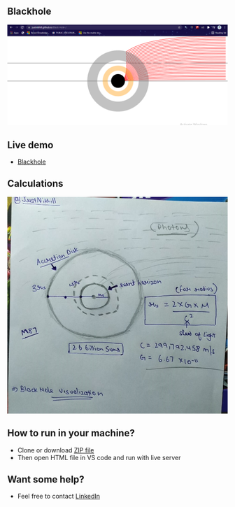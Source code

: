 ## Blackhole 
![image](https://github.com/JustNikhill/Black-Hole-/blob/main/Screenshot%20(765).png)

## Live demo 
- [Blackhole](https://justnikhill.github.io/Black-Hole-/)

## Calculations 
![image](https://github.com/JustNikhill/Black-Hole-/blob/main/BlackHole%20calculations.jpeg)

## How to run in your machine? 
- Clone or download [ZIP file](https://github.com/JustNikhill/Black-Hole-/archive/refs/heads/main.zip)
- Then open  HTML file in VS code and run with live server

## Want some help? 
- Feel free to contact [LinkedIn](https://www.linkedin.com/in/nikhil-yadav-609435203/)

